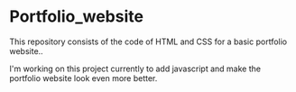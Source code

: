 # Portfolio_website

This repository consists of the code of HTML and CSS for a basic portfolio website.. 

I'm working on this project currently to add javascript and make the portfolio website look even more better.
